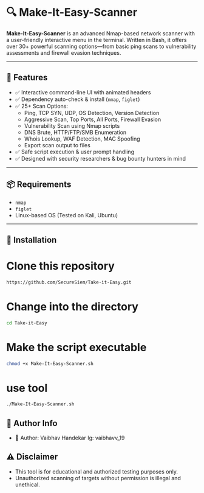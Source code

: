 # 🔍 Make-It-Easy-Scanner

**Make-It-Easy-Scanner** is an advanced Nmap-based network scanner with a user-friendly interactive menu in the terminal. Written in Bash, it offers over 30+ powerful scanning options—from basic ping scans to vulnerability assessments and firewall evasion techniques.

---

## 🚀 Features

- ✅ Interactive command-line UI with animated headers
- ✅ Dependency auto-check & install (`nmap`, `figlet`)
- ✅ 25+ Scan Options:
  - Ping, TCP SYN, UDP, OS Detection, Version Detection
  - Aggressive Scan, Top Ports, All Ports, Firewall Evasion
  - Vulnerability Scan using Nmap scripts
  - DNS Brute, HTTP/FTP/SMB Enumeration
  - Whois Lookup, WAF Detection, MAC Spoofing
  - Export scan output to files
- ✅ Safe script execution & user prompt handling
- ✅ Designed with security researchers & bug bounty hunters in mind

---

## 📦 Requirements

- `nmap`
- `figlet`
- Linux-based OS (Tested on Kali, Ubuntu)

---

## 🔧 Installation

# Clone this repository
```bash
https://github.com/SecureSiem/Take-it-Easy.git
```
# Change into the directory
```bash
cd Take-it-Easy
```
# Make the script executable
```bash
chmod +x Make-It-Easy-Scanner.sh
```
# use tool
```bash
./Make-It-Easy-Scanner.sh
```

## 🧠 Author Info
- 👤 Author: Vaibhav Handekar  Ig: vaibhavv_19 

## ⚠️ Disclaimer
- This tool is for educational and authorized testing purposes only.
- Unauthorized scanning of targets without permission is illegal and unethical.
